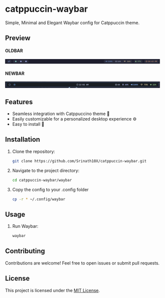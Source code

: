 # catppuccin-waybar

Simple, Minimal and Elegant Waybar config for Catppuccin theme.

## Preview
#### OLDBAR
![waybar](./screenshot/waybar.png)
#### NEWBAR
![waybar2](./screenshot/waybar2.png)

## Features

- Seamless integration with Catppuccino theme 🎨
- Easily customizable for a personalized desktop experience ⚙️
- Easy to install 🚀

## Installation

1. Clone the repository:

   ```bash
   git clone https://github.com/Srinath10X/catppuccin-waybar.git
   ```

2. Navigate to the project directory:

   ```bash
   cd catppuccin-waybar/waybar
   ```

3. Copy the config to your .config folder

   ```bash
   cp -r * ~/.config/waybar
   ```

## Usage

1. Run Waybar:

   ```bash
   waybar
   ```

## Contributing

Contributions are welcome! Feel free to open issues or submit pull requests.

## License

This project is licensed under the [MIT License](LICENSE).

